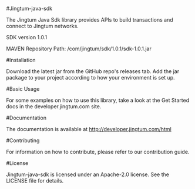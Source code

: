 #Jingtum-java-sdk

The Jingtum Java Sdk library provides APIs to build transactions and connect to Jingtum networks.

SDK version 1.0.1

MAVEN Repository Path: /com/jingtum/sdk/1.0.1/sdk-1.0.1.jar

#Installation

Download the latest jar from the GitHub repo's releases tab. Add the jar package to your project according to how your environment is set up.

#Basic Usage

For some examples on how to use this library, take a look at the Get Started docs in the developer.jingtum.com site.

#Documentation

The documentation is available at http://developer.jingtum.com/html

#Contributing

For information on how to contribute, please refer to our contribution guide.

#License

Jingtum-java-sdk is licensed under an Apache-2.0 license. See the LICENSE file for details.
